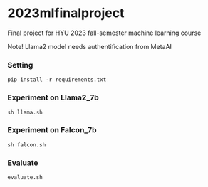 # 2023mlfinalproject
Final project for HYU 2023 fall-semester machine learning course

Note! Llama2 model needs authentification from MetaAI

### Setting

    pip install -r requirements.txt

### Experiment on Llama2_7b

    sh llama.sh

### Experiment on Falcon_7b

    sh falcon.sh

### Evaluate

    evaluate.sh


